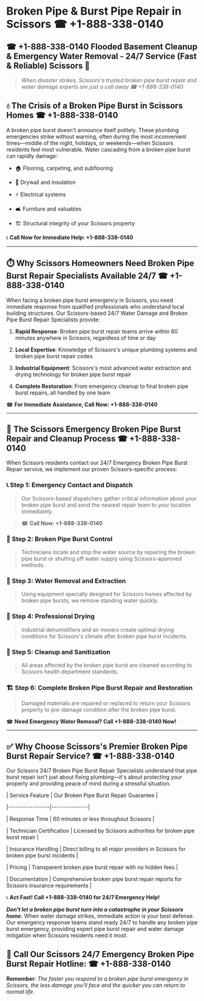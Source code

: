 # Broken Pipe & Burst Pipe Repair in Scissors ☎ +1-888-338-0140  
## ☎ +1-888-338-0140 Flooded Basement Cleanup & Emergency Water Removal - 24/7 Service (Fast & Reliable) Scissors 🚨  

> *When disaster strikes, Scissors's trusted broken pipe burst repair and water damage experts are just a call away ☎ +1-888-338-0140*  

## 💧 The Crisis of a Broken Pipe Burst in Scissors Homes ☎ +1-888-338-0140  

A broken pipe burst doesn't announce itself politely. These plumbing emergencies strike without warning, often during the most inconvenient times—middle of the night, holidays, or weekends—when Scissors residents feel most vulnerable. Water cascading from a broken pipe burst can rapidly damage:  

* 🏠 Flooring, carpeting, and subflooring  
* 🧱 Drywall and insulation  
* ⚡ Electrical systems  
* 🛋️ Furniture and valuables  
* 🏗️ Structural integrity of your Scissors property  

📞 **Call Now for Immediate Help: +1-888-338-0140**  

---  

## ⏱️ Why Scissors Homeowners Need Broken Pipe Burst Repair Specialists Available 24/7 ☎ +1-888-338-0140  

When facing a broken pipe burst emergency in Scissors, you need immediate response from qualified professionals who understand local building structures. Our Scissors-based 24/7 Water Damage and Broken Pipe Burst Repair Specialists provide:  

1. **Rapid Response**: Broken pipe burst repair teams arrive within 60 minutes anywhere in Scissors, regardless of time or day  
2. **Local Expertise**: Knowledge of Scissors's unique plumbing systems and broken pipe burst repair codes  
3. **Industrial Equipment**: Scissors's most advanced water extraction and drying technology for broken pipe burst repair  
4. **Complete Restoration**: From emergency cleanup to final broken pipe burst repairs, all handled by one team  

☎ **For Immediate Assistance, Call Now: +1-888-338-0140**  

---  

## 🔧 The Scissors Emergency Broken Pipe Burst Repair and Cleanup Process ☎ +1-888-338-0140  

When Scissors residents contact our 24/7 Emergency Broken Pipe Burst Repair service, we implement our proven Scissors-specific process:  

### 📞 Step 1: Emergency Contact and Dispatch  
> Our Scissors-based dispatchers gather critical information about your broken pipe burst and send the nearest repair team to your location immediately.  
> ☎ **Call Now: +1-888-338-0140**  

### 🚿 Step 2: Broken Pipe Burst Control  
> Technicians locate and stop the water source by repairing the broken pipe burst or shutting off water supply using Scissors-approved methods.  

### 🌊 Step 3: Water Removal and Extraction  
> Using equipment specially designed for Scissors homes affected by broken pipe bursts, we remove standing water quickly.  

### 💨 Step 4: Professional Drying  
> Industrial dehumidifiers and air movers create optimal drying conditions for Scissors's climate after broken pipe burst incidents.  

### 🧼 Step 5: Cleanup and Sanitization  
> All areas affected by the broken pipe burst are cleaned according to Scissors health department standards.  

### 🏗️ Step 6: Complete Broken Pipe Burst Repair and Restoration  
> Damaged materials are repaired or replaced to return your Scissors property to pre-damage condition after the broken pipe burst.  

☎ **Need Emergency Water Removal? Call +1-888-338-0140 Now!**  

---  

## ✅ Why Choose Scissors's Premier Broken Pipe Burst Repair Service? ☎ +1-888-338-0140  

Our Scissors 24/7 Broken Pipe Burst Repair Specialists understand that pipe burst repair isn't just about fixing plumbing—it's about protecting your property and providing peace of mind during a stressful situation.  

| Service Feature | Our Broken Pipe Burst Repair Guarantee |  
|-----------------|---------------|  
| Response Time | 60 minutes or less throughout Scissors |  
| Technician Certification | Licensed by Scissors authorities for broken pipe burst repair |  
| Insurance Handling | Direct billing to all major providers in Scissors for broken pipe burst incidents |  
| Pricing | Transparent broken pipe burst repair with no hidden fees |  
| Documentation | Comprehensive broken pipe burst repair reports for Scissors insurance requirements |  

📞 **Act Fast! Call +1-888-338-0140 for 24/7 Emergency Help!**  

***Don't let a broken pipe burst turn into a catastrophe in your Scissors home.*** When water damage strikes, immediate action is your best defense. Our emergency response teams stand ready 24/7 to handle any broken pipe burst emergency, providing expert pipe burst repair and water damage mitigation when Scissors residents need it most.  

## 📱 Call Our Scissors 24/7 Emergency Broken Pipe Burst Repair Hotline: ☎ +1-888-338-0140  

**Remember**: *The faster you respond to a broken pipe burst emergency in Scissors, the less damage you'll face and the quicker you can return to normal life.*